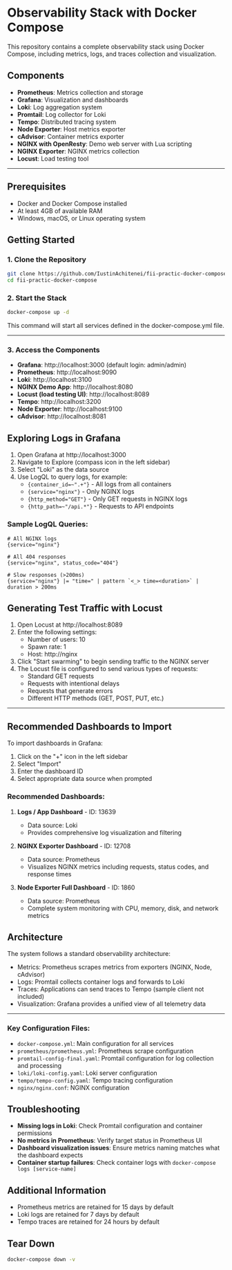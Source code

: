 # Observability Stack with Docker Compose

This repository contains a complete observability stack using Docker Compose, including metrics, logs, and traces collection and visualization.

## Components

- **Prometheus**: Metrics collection and storage
- **Grafana**: Visualization and dashboards
- **Loki**: Log aggregation system
- **Promtail**: Log collector for Loki
- **Tempo**: Distributed tracing system
- **Node Exporter**: Host metrics exporter
- **cAdvisor**: Container metrics exporter
- **NGINX with OpenResty**: Demo web server with Lua scripting
- **NGINX Exporter**: NGINX metrics collection
- **Locust**: Load testing tool

---

## Prerequisites

- Docker and Docker Compose installed
- At least 4GB of available RAM
- Windows, macOS, or Linux operating system

## Getting Started

### 1. Clone the Repository

```bash
git clone https://github.com/IustinAchitenei/fii-practic-docker-compose.git
cd fii-practic-docker-compose
```

### 2. Start the Stack

```bash
docker-compose up -d
```

This command will start all services defined in the docker-compose.yml file.

---

### 3. Access the Components

- **Grafana**: http://localhost:3000 (default login: admin/admin)
- **Prometheus**: http://localhost:9090
- **Loki**: http://localhost:3100
- **NGINX Demo App**: http://localhost:8080
- **Locust (load testing UI)**: http://localhost:8089
- **Tempo**: http://localhost:3200
- **Node Exporter**: http://localhost:9100
- **cAdvisor**: http://localhost:8081

## Exploring Logs in Grafana

1. Open Grafana at http://localhost:3000
2. Navigate to Explore (compass icon in the left sidebar)
3. Select "Loki" as the data source
4. Use LogQL to query logs, for example:
   - `{container_id=~".+"}` - All logs from all containers
   - `{service="nginx"}` - Only NGINX logs
   - `{http_method="GET"}` - Only GET requests in NGINX logs
   - `{http_path=~"/api.*"}` - Requests to API endpoints

### Sample LogQL Queries:

```
# All NGINX logs
{service="nginx"}

# All 404 responses
{service="nginx", status_code="404"}

# Slow responses (>200ms)
{service="nginx"} |= "time=" | pattern `<_> time=<duration>` | duration > 200ms
```

## Generating Test Traffic with Locust

1. Open Locust at http://localhost:8089
2. Enter the following settings:
   - Number of users: 10
   - Spawn rate: 1
   - Host: http://nginx
3. Click "Start swarming" to begin sending traffic to the NGINX server
4. The Locust file is configured to send various types of requests:
   - Standard GET requests
   - Requests with intentional delays
   - Requests that generate errors
   - Different HTTP methods (GET, POST, PUT, etc.)

---

## Recommended Dashboards to Import

To import dashboards in Grafana:
1. Click on the "+" icon in the left sidebar
2. Select "Import"
3. Enter the dashboard ID
4. Select appropriate data source when prompted

### Recommended Dashboards:

1. **Logs / App Dashboard** - ID: 13639
   - Data source: Loki
   - Provides comprehensive log visualization and filtering

2. **NGINX Exporter Dashboard** - ID: 12708
   - Data source: Prometheus
   - Visualizes NGINX metrics including requests, status codes, and response times

3. **Node Exporter Full Dashboard** - ID: 1860
   - Data source: Prometheus
   - Complete system monitoring with CPU, memory, disk, and network metrics

## Architecture

The system follows a standard observability architecture:

- Metrics: Prometheus scrapes metrics from exporters (NGINX, Node, cAdvisor)
- Logs: Promtail collects container logs and forwards to Loki
- Traces: Applications can send traces to Tempo (sample client not included)
- Visualization: Grafana provides a unified view of all telemetry data

---

### Key Configuration Files:

- `docker-compose.yml`: Main configuration for all services
- `prometheus/prometheus.yml`: Prometheus scrape configuration
- `promtail-config-final.yaml`: Promtail configuration for log collection and processing
- `loki/loki-config.yaml`: Loki server configuration
- `tempo/tempo-config.yaml`: Tempo tracing configuration
- `nginx/nginx.conf`: NGINX configuration

## Troubleshooting

- **Missing logs in Loki**: Check Promtail configuration and container permissions
- **No metrics in Prometheus**: Verify target status in Prometheus UI
- **Dashboard visualization issues**: Ensure metrics naming matches what the dashboard expects
- **Container startup failures**: Check container logs with `docker-compose logs [service-name]`

## Additional Information

- Prometheus metrics are retained for 15 days by default
- Loki logs are retained for 7 days by default
- Tempo traces are retained for 24 hours by default

## Tear Down

```bash
docker-compose down -v
```

